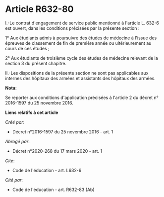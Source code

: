 # Article R632-80

I.-Le contrat d'engagement de service public mentionné à l'article L. 632-6 est ouvert, dans les conditions précisées par la
présente section : 

1° Aux étudiants admis à poursuivre des études de médecine à l'issue des épreuves de classement de fin de première année ou
ultérieurement au cours de ces études ; 

2° Aux étudiants de troisième cycle des études de médecine relevant de la section 3 du présent chapitre. 

II.-Les dispositions de la présente section ne sont pas applicables aux internes des hôpitaux des armées et assistants des
hôpitaux des armées.

**Nota:**

Se reporter aux conditions d'application précisées à l'article 2 du décret n° 2016-1597 du 25 novembre 2016.

**Liens relatifs à cet article**

_Créé par_:

  - Décret n°2016-1597 du 25 novembre 2016 - art. 1

_Abrogé par_:

  - Décret n°2020-268 du 17 mars 2020 - art. 1

_Cite_:

  - Code de l'éducation - art. L632-6

_Cité par_:

  - Code de l'éducation - art. R632-83 (Ab)
